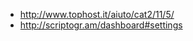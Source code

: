 <!-- 
.. link: 
.. description: 
.. tags: draft
.. date: 2013/08/30 11:54:11
.. title: Dropbox blogging
.. slug: dropbox-blogging
-->


* http://www.tophost.it/aiuto/cat2/11/5/
* http://scriptogr.am/dashboard#settings